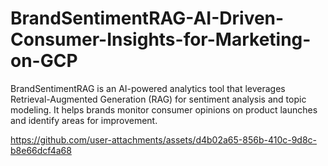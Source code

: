 # BrandSentimentRAG-AI-Driven-Consumer-Insights-for-Marketing-on-GCP
BrandSentimentRAG is an AI-powered analytics tool that leverages Retrieval-Augmented Generation (RAG) for sentiment analysis and topic modeling. It helps brands monitor consumer opinions on product launches and identify areas for improvement.


https://github.com/user-attachments/assets/d4b02a65-856b-410c-9d8c-b8e66dcf4a68

